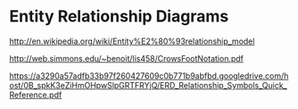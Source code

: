 # Entity Relationship Diagrams


http://en.wikipedia.org/wiki/Entity%E2%80%93relationship_model

http://web.simmons.edu/~benoit/lis458/CrowsFootNotation.pdf

https://a3290a57adfb33b97f260427609c0b771b9abfbd.googledrive.com/host/0B_spkK3eZiHmOHpwSlpGRTFRYjQ/ERD_Relationship_Symbols_Quick_Reference.pdf
